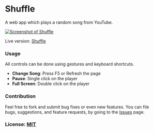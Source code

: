 # Shuffle
A web app which plays a random song from YouTube.

[![Screenshot of Shuffle](https://cloud.githubusercontent.com/assets/8610709/26560339/53d66fe2-44d3-11e7-9cea-2f920761b0cb.png)](https://amitness.com/shuffle/)

Live version: [Shuffle](https://amitness.com/shuffle/)

### Usage
All controls can be done using gestures and keyboard shortcuts.

- **Change Song**: Press F5 or Refresh the page
- **Pause**: Single click on the player
- **Full Screen**: Double click on the player

### Contribution
Feel free to fork and submit bug fixes or even new features. You can file bugs, suggestions, and feature requests, by going to the [Issues](https://github.com/amitness/shuffle/issues/new) page.

### License: [MIT](https://github.com/amitness/shuffle/blob/gh-pages/LICENSE)
